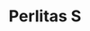 ---
title: Perlitas S
date: 
draft: false

# descripcion
description : Cadena de plata

materials: Plata 925

color: Plateado

dimensions: 44cm largo

code: 04-12-0544

type: "Colgantes"

categories: []

price: $8.750,00

# Images
# first image will be shown in the product page
images:
  # - image: "images/path_to_image"
  # La ubicacion de las imagenes es imagenes/Colgantes/Colgantes.Cadenas/04-12-0544-perlitas-s
  - image: "./images/colgantes/cadenas/04-12-0544_a.JPG"
  - image: "./images/colgantes/cadenas/04-12-0544_b.JPG"
---